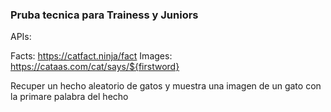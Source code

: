### Pruba tecnica para Trainess y Juniors


APIs: 

Facts: https://catfact.ninja/fact
Images: https://cataas.com/cat/says/${firstword}


Recuper un hecho aleatorio de gatos y muestra una imagen de un gato con la primare palabra del hecho

